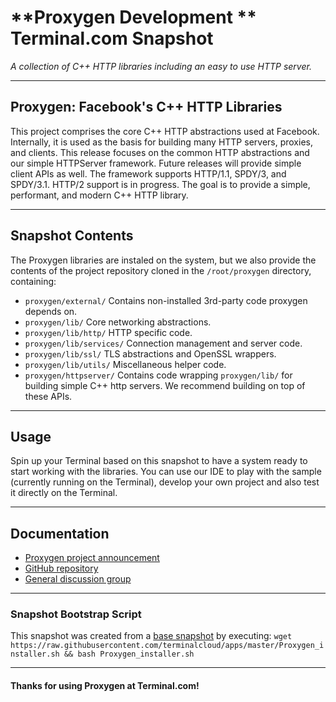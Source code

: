 # **Proxygen Development ** Terminal.com Snapshot
*A collection of C++ HTTP libraries including an easy to use HTTP server.*

---

## Proxygen: Facebook's C++ HTTP Libraries

This project comprises the core C++ HTTP abstractions used at Facebook. Internally, it is used as the basis for building many HTTP servers, proxies, and clients. This release focuses on the common HTTP abstractions and our simple HTTPServer framework. Future releases will provide simple client APIs as well. The framework supports HTTP/1.1, SPDY/3, and SPDY/3.1. HTTP/2 support is in progress. The goal is to provide a simple, performant, and modern C++ HTTP library.

---

## Snapshot Contents

The Proxygen libraries are instaled on the system, but we also provide the contents of the project repository cloned in the `/root/proxygen` directory, containing:

* `proxygen/external/` Contains non-installed 3rd-party code proxygen depends on.
* `proxygen/lib/` Core networking abstractions.
* `proxygen/lib/http/` HTTP specific code.
* `proxygen/lib/services/` Connection management and server code.
* `proxygen/lib/ssl/` TLS abstractions and OpenSSL wrappers.
* `proxygen/lib/utils/` Miscellaneous helper code.
* `proxygen/httpserver/` Contains code wrapping `proxygen/lib/` for building simple C++ http servers. We recommend building on top of these APIs.

---

## Usage

Spin up your Terminal based on this snapshot to have a system ready to start working with the libraries.
You can use our IDE to play with the sample (currently running on the Terminal), develop your own project and also test it directly on the Terminal.


---

## Documentation

- [Proxygen project announcement](https://code.facebook.com/posts/1503205539947302/introducing-proxygen-facebook-s-c-http-framework/)
- [GitHub repository](https://github.com/facebook/proxygen)
- [General discussion group](https://groups.google.com/d/forum/facebook-proxygen)


---

### Snapshot Bootstrap Script

This snapshot was created from a [base snapshot](https://www.terminal.com/tiny/FzpHiTXG1K) by executing:
`wget https://raw.githubusercontent.com/terminalcloud/apps/master/Proxygen_installer.sh && bash Proxygen_installer.sh`

---

#### Thanks for using Proxygen at Terminal.com!
